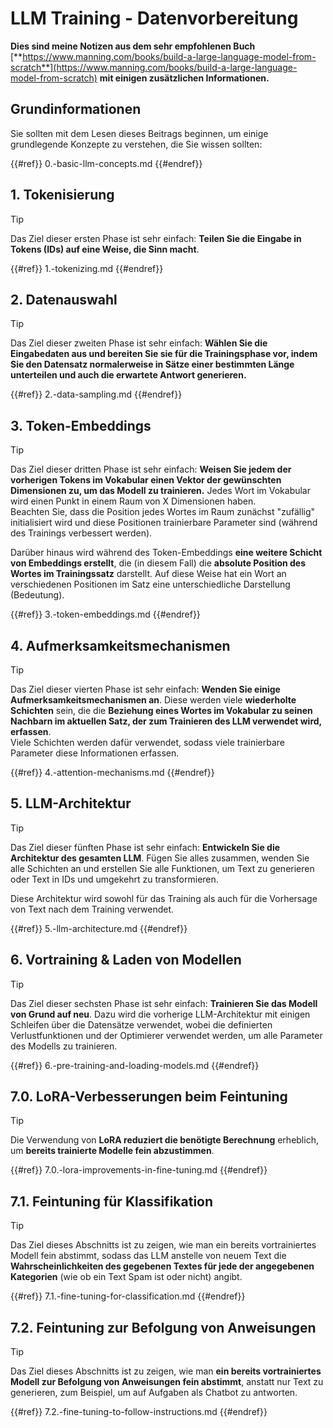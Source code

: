 # LLM Training - Datenvorbereitung

**Dies sind meine Notizen aus dem sehr empfohlenen Buch** [**https://www.manning.com/books/build-a-large-language-model-from-scratch**](https://www.manning.com/books/build-a-large-language-model-from-scratch) **mit einigen zusätzlichen Informationen.**

## Grundinformationen

Sie sollten mit dem Lesen dieses Beitrags beginnen, um einige grundlegende Konzepte zu verstehen, die Sie wissen sollten:

{{#ref}}
0.-basic-llm-concepts.md
{{#endref}}

## 1. Tokenisierung

> [!TIP]
> Das Ziel dieser ersten Phase ist sehr einfach: **Teilen Sie die Eingabe in Tokens (IDs) auf eine Weise, die Sinn macht**.

{{#ref}}
1.-tokenizing.md
{{#endref}}

## 2. Datenauswahl

> [!TIP]
> Das Ziel dieser zweiten Phase ist sehr einfach: **Wählen Sie die Eingabedaten aus und bereiten Sie sie für die Trainingsphase vor, indem Sie den Datensatz normalerweise in Sätze einer bestimmten Länge unterteilen und auch die erwartete Antwort generieren.**

{{#ref}}
2.-data-sampling.md
{{#endref}}

## 3. Token-Embeddings

> [!TIP]
> Das Ziel dieser dritten Phase ist sehr einfach: **Weisen Sie jedem der vorherigen Tokens im Vokabular einen Vektor der gewünschten Dimensionen zu, um das Modell zu trainieren.** Jedes Wort im Vokabular wird einen Punkt in einem Raum von X Dimensionen haben.\
> Beachten Sie, dass die Position jedes Wortes im Raum zunächst "zufällig" initialisiert wird und diese Positionen trainierbare Parameter sind (während des Trainings verbessert werden).
>
> Darüber hinaus wird während des Token-Embeddings **eine weitere Schicht von Embeddings erstellt**, die (in diesem Fall) die **absolute Position des Wortes im Trainingssatz** darstellt. Auf diese Weise hat ein Wort an verschiedenen Positionen im Satz eine unterschiedliche Darstellung (Bedeutung).

{{#ref}}
3.-token-embeddings.md
{{#endref}}

## 4. Aufmerksamkeitsmechanismen

> [!TIP]
> Das Ziel dieser vierten Phase ist sehr einfach: **Wenden Sie einige Aufmerksamkeitsmechanismen an**. Diese werden viele **wiederholte Schichten** sein, die die **Beziehung eines Wortes im Vokabular zu seinen Nachbarn im aktuellen Satz, der zum Trainieren des LLM verwendet wird, erfassen**.\
> Viele Schichten werden dafür verwendet, sodass viele trainierbare Parameter diese Informationen erfassen.

{{#ref}}
4.-attention-mechanisms.md
{{#endref}}

## 5. LLM-Architektur

> [!TIP]
> Das Ziel dieser fünften Phase ist sehr einfach: **Entwickeln Sie die Architektur des gesamten LLM**. Fügen Sie alles zusammen, wenden Sie alle Schichten an und erstellen Sie alle Funktionen, um Text zu generieren oder Text in IDs und umgekehrt zu transformieren.
>
> Diese Architektur wird sowohl für das Training als auch für die Vorhersage von Text nach dem Training verwendet.

{{#ref}}
5.-llm-architecture.md
{{#endref}}

## 6. Vortraining & Laden von Modellen

> [!TIP]
> Das Ziel dieser sechsten Phase ist sehr einfach: **Trainieren Sie das Modell von Grund auf neu**. Dazu wird die vorherige LLM-Architektur mit einigen Schleifen über die Datensätze verwendet, wobei die definierten Verlustfunktionen und der Optimierer verwendet werden, um alle Parameter des Modells zu trainieren.

{{#ref}}
6.-pre-training-and-loading-models.md
{{#endref}}

## 7.0. LoRA-Verbesserungen beim Feintuning

> [!TIP]
> Die Verwendung von **LoRA reduziert die benötigte Berechnung** erheblich, um **bereits trainierte Modelle fein abzustimmen**.

{{#ref}}
7.0.-lora-improvements-in-fine-tuning.md
{{#endref}}

## 7.1. Feintuning für Klassifikation

> [!TIP]
> Das Ziel dieses Abschnitts ist zu zeigen, wie man ein bereits vortrainiertes Modell fein abstimmt, sodass das LLM anstelle von neuem Text die **Wahrscheinlichkeiten des gegebenen Textes für jede der angegebenen Kategorien** (wie ob ein Text Spam ist oder nicht) angibt.

{{#ref}}
7.1.-fine-tuning-for-classification.md
{{#endref}}

## 7.2. Feintuning zur Befolgung von Anweisungen

> [!TIP]
> Das Ziel dieses Abschnitts ist zu zeigen, wie man **ein bereits vortrainiertes Modell zur Befolgung von Anweisungen fein abstimmt**, anstatt nur Text zu generieren, zum Beispiel, um auf Aufgaben als Chatbot zu antworten.

{{#ref}}
7.2.-fine-tuning-to-follow-instructions.md
{{#endref}}
